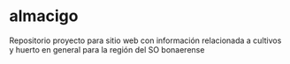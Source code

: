 # almacigo
Repositorio proyecto para sitio web con información relacionada a cultivos y huerto en general para la región del SO bonaerense
